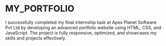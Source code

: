 # MY_PORTFOLIO
I successfully completed my final internship task at Apex Planet Software Pvt Ltd by developing an advanced portfolio website using HTML, CSS, and JavaScript. The project is fully responsive, optimized, and showcases my skills and projects effectively.
